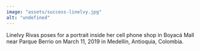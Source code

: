 ```yaml
---
image: "assets/success-linelvy.jpg"
alt: "undefined"
---
```

Linelvy Rivas poses for a portrait inside her cell phone shop in Boyacá Mall near Parque Berrio on March 11, 2019 in Medellín, Antioquia, Colombia.